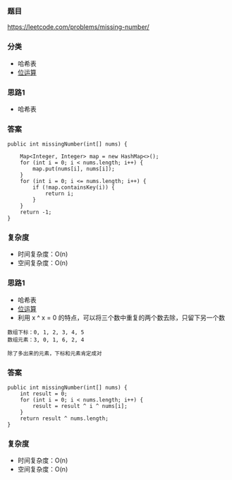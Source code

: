 ### 题目
https://leetcode.com/problems/missing-number/

### 分类
* 哈希表
* [位运算](https://zhuanlan.zhihu.com/p/26890617)

### 思路1
* 哈希表

### 答案
```
public int missingNumber(int[] nums) {

    Map<Integer, Integer> map = new HashMap<>();
    for (int i = 0; i < nums.length; i++) {
        map.put(nums[i], nums[i]);
    }
    for (int i = 0; i <= nums.length; i++) {
        if (!map.containsKey(i)) {
            return i;
        }
    }
    return -1;
}
```

### 复杂度
* 时间复杂度：O(n)
* 空间复杂度：O(n)

### 思路1
* 哈希表
* [位运算](https://zhuanlan.zhihu.com/p/26890617)
* 利用 x ^ x = 0 的特点，可以将三个数中重复的两个数去除，只留下另一个数
```
数组下标：0, 1, 2, 3, 4, 5
数组元素：3, 0, 1, 6, 2, 4

除了多出来的元素，下标和元素肯定成对
```

### 答案
```
public int missingNumber(int[] nums) {
    int result = 0;
    for (int i = 0; i < nums.length; i++) {
        result = result ^ i ^ nums[i];
    }
    return result ^ nums.length;
}
```

### 复杂度
* 时间复杂度：O(n)
* 空间复杂度：O(n)
